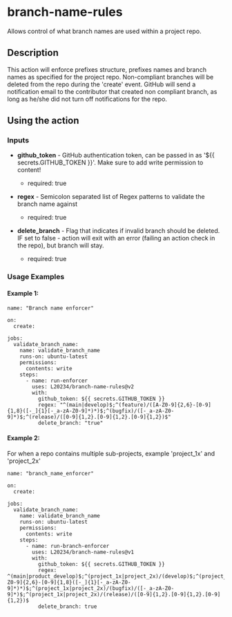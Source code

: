 # branch-name-rules

Allows control of what branch names are used within a project repo.

## Description

This action will enforce prefixes structure, prefixes names and branch names as specified for the project repo. Non-compliant branches will be deleted from the repo during the 'create' event.
GitHub will send a notification email to the contributor that created non compliant branch, as long as he/she did not turn off notifications for the repo.

## Using the action

### Inputs
* __github_token__ - GitHub authentication token, can be passed in as '${{ secrets.GITHUB_TOKEN }}'. Make sure to add write permission to content!
    * required: true

* __regex__ - Semicolon separated list of Regex patterns to validate the branch name against
    * required: true

* __delete_branch__ - Flag that indicates if invalid branch should be deleted. IF set to false - action will exit with an error (failing an action check in the repo), but branch will stay.
    * required: true

### Usage Examples
#### Example 1:
```
name: "Branch name enforcer"

on:
  create:

jobs:
  validate_branch_name:
    name: validate_branch_name
    runs-on: ubuntu-latest
    permissions:
      contents: write
    steps:
      - name: run-enforcer
        uses: L20234/branch-name-rules@v2
        with:
          github_token: ${{ secrets.GITHUB_TOKEN }}
          regex: "^(main|develop)$;^(feature)/([A-Z0-9]{2,6}-[0-9]{1,8}([-_]{1}[-_a-zA-Z0-9]*)*)$;^(bugfix)/([-_a-zA-Z0-9]*)$;^(release)/([0-9]{1,2}.[0-9]{1,2}.[0-9]{1,2})$"
          delete_branch: "true"
```
#### Example 2:
For when a repo contains multiple sub-projects, example 'project_1x' and 'project_2x'
```
name: "branch_name_enforcer"

on:
  create:

jobs:
  validate_branch_name:
    name: validate_branch_name
    runs-on: ubuntu-latest
    permissions:
      contents: write
    steps:
      - name: run-branch-enforcer
        uses: L20234/branch-name-rules@v1
        with:
          github_token: ${{ secrets.GITHUB_TOKEN }}
          regex: ^(main|product_develop)$;^(project_1x|project_2x)/(develop)$;^(project_1x|project_2x)/(feature)/([A-Z0-9]{2,6}-[0-9]{1,8}([-_]{1}[-_a-zA-Z0-9]*)*)$;^(project_1x|project_2x)/(bugfix)/([-_a-zA-Z0-9]*)$;^(project_1x|project_2x)/(release)/([0-9]{1,2}.[0-9]{1,2}.[0-9]{1,2})$
          delete_branch: true
```
